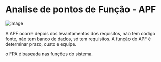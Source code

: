 # Analise de pontos de Função - APF

![image](https://github.com/aevilesaguiar/apf-analise-de-pontos-de-funcao/assets/52088444/783a8c06-bac9-4258-9116-bfc792e50a9c)

A APF ocorre depois dos levantamentos dos requisitos, não tem código fonte, não tem banco de dados, só tem requisitos.
A função do APF é determinar prazo, custo e equipe.

o FPA é baseada nas funções do sistema.

